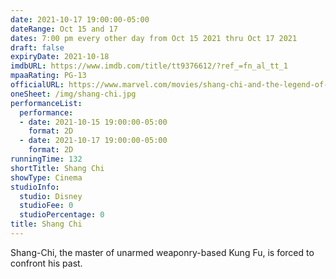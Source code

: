 ```yaml
---
date: 2021-10-17 19:00:00-05:00
dateRange: Oct 15 and 17
dates: 7:00 pm every other day from Oct 15 2021 thru Oct 17 2021
draft: false
expiryDate: 2021-10-18
imdbURL: https://www.imdb.com/title/tt9376612/?ref_=fn_al_tt_1
mpaaRating: PG-13
officialURL: https://www.marvel.com/movies/shang-chi-and-the-legend-of-the-ten-rings
oneSheet: /img/shang-chi.jpg
performanceList:
  performance:
  - date: 2021-10-15 19:00:00-05:00
    format: 2D
  - date: 2021-10-17 19:00:00-05:00
    format: 2D
runningTime: 132
shortTitle: Shang Chi
showType: Cinema
studioInfo:
  studio: Disney
  studioFee: 0
  studioPercentage: 0
title: Shang Chi
---
```


Shang-Chi, the master of unarmed weaponry-based Kung Fu, is forced to confront his past.